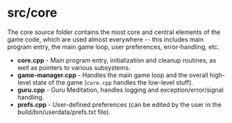 # src/core

The core source folder contains the most core and central elements of the game code, which are used almost everywhere -- this includes main program entry,
the main game loop, user preferences, error-handling, etc.

* **core.cpp** - Main program entry, initialization and cleanup routines, as well as pointers to various subsystems.
* **game-manager.cpp** - Handles the main game loop and the overall high-level state of the game (`core.cpp` handles the low-level stuff).
* **guru.cpp** - Guru Meditation, handles logging and exception/error/signal handling.
* **prefs.cpp** - User-defined preferences (can be edited by the user in the build/bin/userdata/prefs.txt file).
